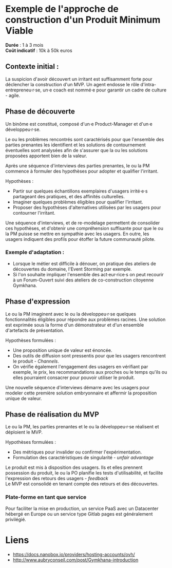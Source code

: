 # Exemple de l'approche de construction d'un Produit Minimum Viable

**Durée** : 1 à 3 mois  
**Coût indicatif** : 10k à 50k euros  

## Contexte initial :

La suspicion d'avoir découvert un irritant est suffisamment forte pour déclencher la construction d'un MVP. Un agent endosse le rôle d'intra-entrepreneu·r·se, un·e coach est nommé·e pour garantir un cadre de culture - agile. 

## Phase de découverte

Un binôme est constitué, composé d'un·e Product-Manager et d'un·e développeu·r·se.

Le ou les problèmes rencontrés sont caractérisés pour que l'ensemble des parties prenantes les identifient et les solutions de contournement éventuelles sont analysées afin de s'assurer que la ou les solutions proposées apportent bien de la valeur.

Après une séquence d'interviews des parties prenantes, le ou la PM commence à formuler des hypothèses pour adopter et qualifier l'irritant.  
  
Hypothèses :
- Partir sur quelques échantillons exemplaires d'usagers irrité·e·s partageant des pratiques, et des affinités culturelles.
- Imaginer quelques problèmes éligibles pour qualifier l'irritant.
- Proposer des hypothèses d'alternatives utilisées par les usagers pour contourner l'irritant.

Une séquence d'interviews, et de re-modelage permettent de consolider ces hypothèses, et d'obtenir une compréhension suffisante pour que le ou la PM puisse se mettre en sympathie avec les usagers. En outre, les usagers indiquent des profils pour étoffer la future communauté pilote.   

### Exemple d'adaptation :  
- Lorsque le métier est difficile à dénouer, on pratique des ateliers de découvertes du domaine, l'Event Storming par exemple.
- Si l'on souhaite impliquer l'ensemble des act·eur·rice·s on peut recourir à un Forum-Ouvert suivi des ateliers de co-construction citoyenne Gymkhana.

## Phase d'expression

Le ou la PM imaginent avec le ou la développeu·r·se quelques fonctionnalités éligibles pour répondre aux problèmes racines.
Une solution est exprimée sous la forme d'un démonstrateur et d'un ensemble d'artefacts de présentation.

Hypothèses formulées :
- Une proposition unique de valeur est énoncée.
- Des outils de diffusion sont pressentis pour que les usagers rencontrent le produit - *Channels*.
- On vérifie également l'engagement des usagers en vérifiant par exemple, le prix, les recommandations aux proches ou le temps qu'ils ou elles pourraient consacrer pour pouvoir utiliser le produit.

Une nouvelle séquence d'interviews démarre avec les usagers pour modeler cette première solution embryonnaire et affermir la proposition unique de valeur.

## Phase de réalisation du MVP

Le ou la PM, les parties prenantes et le ou la développeu·r·se réalisent et déploient le MVP.

Hypothèses formulées :
- Des métriques pour invalider ou confirmer l'expérimentation.
- Formulation des caractéristiques de singularité - *unfair advantage*

Le produit est mis à disposition des usagers. Ils et elles prennent possession du produit, le ou la PO planifie les tests d'utilisabilité, et facilite l'expression des retours des usagers - *feedback*  
Le MVP est consolidé en tenant compte des retours et des découvertes.

### Plate-forme en tant que service

Pour faciliter la mise en production, un service PaaS avec un Datacenter hébergé en Europe ou un service type Gitlab pages est généralement privilégié.

# Liens
* https://docs.nanobox.io/providers/hosting-accounts/ovh/
* http://www.aubryconseil.com/post/Gymkhana-introduction
